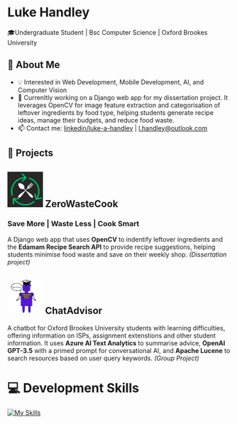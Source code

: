 # **Luke Handley**
🎓Undergraduate Student | Bsc Computer Science | Oxford Brookes University

## **📌 About Me**
- 💡 Interested in Web Development, Mobile Development, AI, and Computer Vision
- 🚀 Currenltly working on a Django web app  for my dissertation project. It leverages OpenCV for image feature extraction and categorisation of leftover ingredients by food type, helping students generate recipe ideas, manage their budgets, and reduce food waste.
- 📫 Contact me: [linkedin/luke-a-handley](https://www.linkedin.com/in/luke-a-handley/) | l.handley@outlook.com

## **📂 Projects** 
## <img  alt="ZeroWasteCook Logo" src="https://github.com/lhandley1/assets/blob/main/DarkZeroWasteCookLogo.png" width="80" /> **ZeroWasteCook**
### Save More | Waste Less | Cook Smart

A Django web app that uses **OpenCV** to indentify leftover ingredients and the **Edamam Recipe Search API** to provide recipe suggestions, helping students minimise food waste and save on their weekly shop. *(Dissertation project)*
## <img  alt="ChatAdvisor Logo" src="https://github.com/lhandley1/assets/blob/main/ChatAdvisor.jpg" width="80" /> **ChatAdvisor**

A chatbot for Oxford Brookes University students with learning difficulties, offering information on ISPs, assignment extenstions and other student information. It uses **Azure AI Text Analytics** to summarise advice, **OpenAI GPT-3.5** with a primed prompt for conversational AI, and **Apache Lucene** to search resources based on user query keywords. *(Group Project)*

# 💻 Development Skills
[![My Skills](https://skillicons.dev/icons?i=py,r,java,c,cpp,html,css,js,django,flask,react,sqlite,figma,gcp,azure,blender&perline=4)](https://skillicons.dev)
